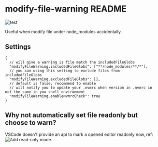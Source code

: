 # modify-file-warning README

![test](https://github.com/tjx666/modify-file-warning/actions/workflows/test.yml/badge.svg)

Useful when modify file under node_modules accidentally.

## Settings

```jsonc
{
  // will give a warning is file match the includedFileGlobs
  "modifyFileWarning.includedFileGlobs": ["**/node_modules/**/*"],
  // you can using this setting to exclude files from includedFileGlobs
  "modifyFileWarning.excludedFileGlobs": [],
  // default is false, recommend to enable
  // will notify you to update your .nvmrc when version in .nvmrc in not the same in you shell environment
  "modifyFileWarning.enableNvmrcCheck": true
}
```

## Why not automatically set file readonly but choose to warn?

VSCode doesn't provide an api to mark a opened editor readonly now, ref: ![Add read-only mode](https://github.com/microsoft/vscode/issues/4873).
